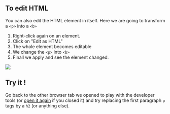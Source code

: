 ## To edit HTML

You can also edit the HTML element in itself. Here we are going to transform a `<p>` into a `<b>`

1. Right-click again on an element.
1. Click on "Edit as HTML"
1. The whole element becomes editable
1. We change the `<p>` into `<b>` 
1. Finall we apply and see the element changed.

![][2]

[2]: .guides/img/editing-content/edit-html.png

## Try it ! 
Go back to the other browser tab we opened to play with the developer tools (or <a href="introduction/index.html" target="_blank">open it again</a> if you closed it) and try replacing the first paragraph `p` tags by a `h2` (or anything else).